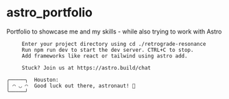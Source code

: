 # astro_portfolio
Portfolio to showcase me and my skills - while also trying to work with Astro


         Enter your project directory using cd ./retrograde-resonance 
         Run npm run dev to start the dev server. CTRL+C to stop.
         Add frameworks like react or tailwind using astro add.

         Stuck? Join us at https://astro.build/chat

```
╭─────╮  Houston:
│ ◠ ◡ ◠  Good luck out there, astronaut! 🚀
╰─────╯
```
